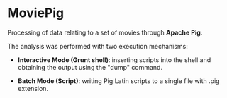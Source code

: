 # MoviePig

Processing of data relating to a set of movies  through **Apache Pig**.

The analysis was performed with two execution mechanisms:

- **Interactive Mode (Grunt shell)**: inserting scripts into the shell and obtaining the output using the "dump" command.

- **Batch Mode (Script)**: writing Pig Latin scripts to a single file with .pig extension.
